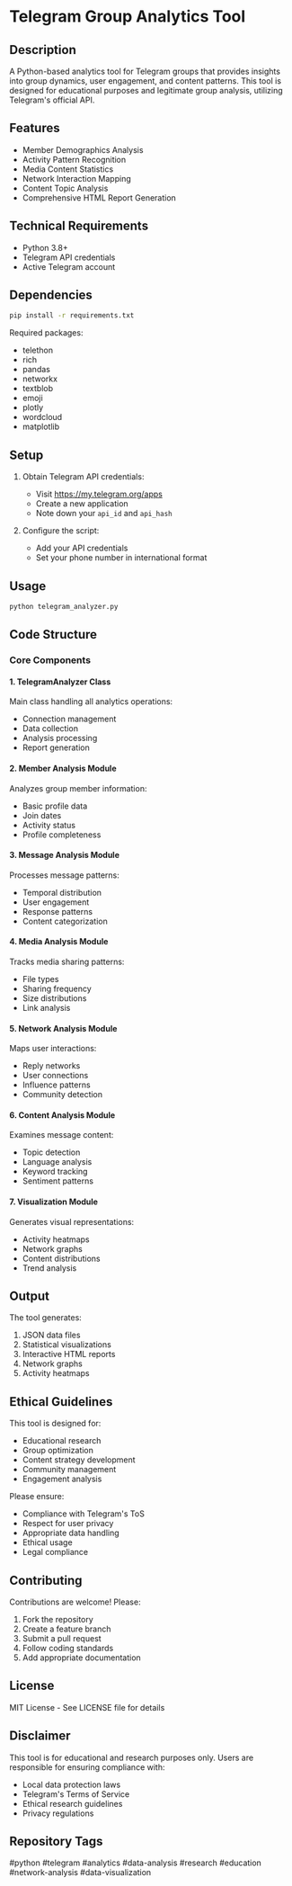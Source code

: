 # Telegram Group Analytics Tool

## Description
A Python-based analytics tool for Telegram groups that provides insights into group dynamics, user engagement, and content patterns. This tool is designed for educational purposes and legitimate group analysis, utilizing Telegram's official API.

## Features
- Member Demographics Analysis
- Activity Pattern Recognition
- Media Content Statistics
- Network Interaction Mapping
- Content Topic Analysis
- Comprehensive HTML Report Generation

## Technical Requirements
- Python 3.8+
- Telegram API credentials
- Active Telegram account

## Dependencies
```bash
pip install -r requirements.txt
```

Required packages:
- telethon
- rich
- pandas
- networkx
- textblob
- emoji
- plotly
- wordcloud
- matplotlib

## Setup
1. Obtain Telegram API credentials:
   - Visit https://my.telegram.org/apps
   - Create a new application
   - Note down your `api_id` and `api_hash`

2. Configure the script:
   - Add your API credentials
   - Set your phone number in international format

## Usage
```bash
python telegram_analyzer.py
```

## Code Structure

### Core Components

#### 1. TelegramAnalyzer Class
Main class handling all analytics operations:
- Connection management
- Data collection
- Analysis processing
- Report generation

#### 2. Member Analysis Module
Analyzes group member information:
- Basic profile data
- Join dates
- Activity status
- Profile completeness

#### 3. Message Analysis Module
Processes message patterns:
- Temporal distribution
- User engagement
- Response patterns
- Content categorization

#### 4. Media Analysis Module
Tracks media sharing patterns:
- File types
- Sharing frequency
- Size distributions
- Link analysis

#### 5. Network Analysis Module
Maps user interactions:
- Reply networks
- User connections
- Influence patterns
- Community detection

#### 6. Content Analysis Module
Examines message content:
- Topic detection
- Language analysis
- Keyword tracking
- Sentiment patterns

#### 7. Visualization Module
Generates visual representations:
- Activity heatmaps
- Network graphs
- Content distributions
- Trend analysis

## Output
The tool generates:
1. JSON data files
2. Statistical visualizations
3. Interactive HTML reports
4. Network graphs
5. Activity heatmaps

## Ethical Guidelines
This tool is designed for:
- Educational research
- Group optimization
- Content strategy development
- Community management
- Engagement analysis

Please ensure:
- Compliance with Telegram's ToS
- Respect for user privacy
- Appropriate data handling
- Ethical usage
- Legal compliance

## Contributing
Contributions are welcome! Please:
1. Fork the repository
2. Create a feature branch
3. Submit a pull request
4. Follow coding standards
5. Add appropriate documentation

## License
MIT License - See LICENSE file for details

## Disclaimer
This tool is for educational and research purposes only. Users are responsible for ensuring compliance with:
- Local data protection laws
- Telegram's Terms of Service
- Ethical research guidelines
- Privacy regulations

## Repository Tags
#python #telegram #analytics #data-analysis #research #education #network-analysis #data-visualization
